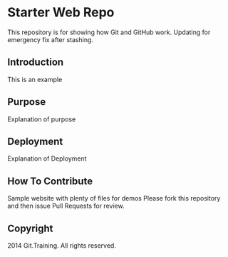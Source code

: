 # Starter Web Repo

This repository is for showing how Git and GitHub work.
Updating for emergency fix after stashing.

## Introduction 

This is an example

## Purpose

Explanation of purpose

## Deployment

Explanation of Deployment

## How To Contribute

Sample website with plenty of files for demos
Please fork this repository and then issue Pull Requests for review.

## Copyright

2014 Git.Training. All rights reserved.